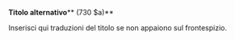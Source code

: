 **Titolo alternativo****  (730 $a)**

Inserisci qui traduzioni del titolo se non appaiono sul frontespizio.
